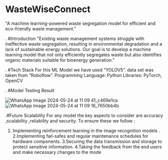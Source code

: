 # WasteWiseConnect
"A machine learning-powered waste segregation model for efficient and eco-friendly waste management."

. #Introduction
    "Existing waste management systems struggle with ineffective waste segregation, resulting in environmental degradation and a lack of sustainable energy solutions. Our        goal is to develop a machine learning model that not only efficiently segregates waste but also identifies organic materials suitable for bioenergy generation.”

. #Tech Stack
    For this ML Model we have used “YOLOV5”.
    data set was taken from “Roboflow”.
    Programming Language: Python
    Libraries: PyTorch, OpenCV
    
. #Model Testing Result

![WhatsApp Image 2024-05-24 at 11 09 41_c469e1ca](https://github.com/user-attachments/assets/1b119246-d6a7-4272-a8b1-c18a8cf9d0c5)  ![WhatsApp Image 2024-05-24 at 11 09 16_7650bb4b](https://github.com/user-attachments/assets/b9478396-07de-44ce-9e39-e8466514de56)

 

.#Future Scalability
  For any model the key aspects to consider are accuracy ,scalability ,reliability and security. To ensure these we follow :
  1. Implementing reinforcement learning in the image recognition models .
  2.Implementing fail-safes and regular maintenance schedules for hardware
    components.
  3.Securing the data transmission and storage to protect sensitive information.
  4.Taking the feedback from the end users and make necessary changes to the
    mode

  
